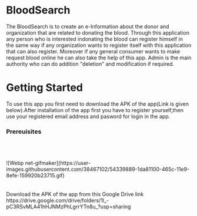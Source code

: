 # BloodSearch
The BloodSearch is to create an e-Information about the donor and organization that are related to donating the blood. Through this application any person who is interested indonating the blood can register himself in the same way if any organization wants to register itself with this application that can also register. Moreover if any general consumer wants to make request blood online he can also take the help of this app. Admin is the main authority who can do addition "deletion" and modification if required.
# Getting Started
To use this app you first need to download the APK of the app(Link is given below).After installation of the app first you have to register yourself,then use your registered email address and pasword for login in the app.<br>
<h3>Prereuisites</h3>
<br><br><br>![Webp net-gifmaker](https://user-images.githubusercontent.com/38467102/54339889-1da81100-465c-11e9-8efe-159920b23715.gif)
<br><r><br><br>
Download the APK of the app from this Google Drive link<br>
https://drive.google.com/drive/folders/1l_-pC3RSvMLA41hHJNMzPhLgrrYTn8u_?usp=sharing
